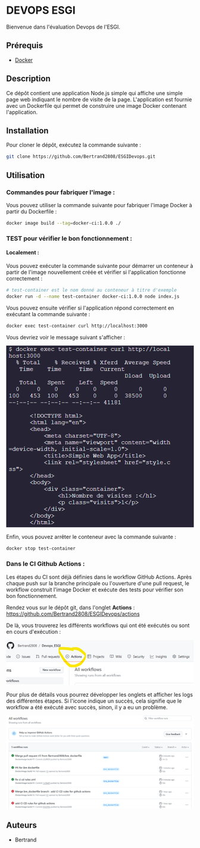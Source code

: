 # DEVOPS ESGI

Bienvenue dans l'évaluation Devops de l'ESGI.

## Prérequis

- [Docker](https://www.docker.com/)

## Description

Ce dépôt contient une application Node.js simple qui affiche une simple page web indiquant le nombre de visite de la page. L'application est fournie avec un Dockerfile qui permet de construire une image Docker contenant l'application.

## Installation

Pour cloner le dépôt, exécutez la commande suivante :

```bash
git clone https://github.com/Bertrand2808/ESGIDevops.git
```

## Utilisation

### Commandes pour fabriquer l'image :

Vous pouvez utiliser la commande suivante pour fabriquer l'image Docker à partir du Dockerfile :

```bash
docker image build --tag=docker-ci:1.0.0 ./
```

### TEST pour vérifier le bon fonctionnement :

#### Localement :

Vous pouvez exécuter la commande suivante pour démarrer un conteneur à partir de l'image nouvellement créée et vérifier si l'application fonctionne correctement :

```bash
# test-container est le nom donné au conteneur à titre d'exemple
docker run -d --name test-container docker-ci:1.0.0 node index.js
```

Vous pouvez ensuite vérifier si l'application répond correctement en exécutant la commande suivante :

```bash
docker exec test-container curl http://localhost:3000
```

Vous devriez voir le message suivant s'afficher :

![1707828205670](image/Readme/1707828205670.png)

Enfin, vous pouvez arrêter le conteneur avec la commande suivante :

```bash
docker stop test-container
```

### Dans le CI Github Actions :

Les étapes du CI sont déjà définies dans le workflow GitHub Actions. Après chaque push sur la branche principale ou l'ouverture d'une pull request, le workflow construit l'image Docker et exécute des tests pour vérifier son bon fonctionnement.

Rendez vous sur le dépôt git, dans l'onglet **Actions** : https://github.com/Bertrand2808/ESGIDevops/actions


De là, vous trouverez les différents workflows qui ont été exécutés ou sont en cours d'exécution :

![1707834946586](image/Readme/1707834946586.png)

Pour plus de détails vous pourrez développer les onglets et afficher les logs des différentes étapes. Si l'icone indique un succès, cela signifie que le workflow a été exécuté avec succès, sinon, il y a eu un problème.

![1707834998379](image/Readme/1707834998379.png)

## Auteurs

- Bertrand
